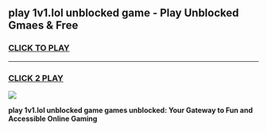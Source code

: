 
## play 1v1.lol unblocked game - Play Unblocked Gmaes & Free
<h3>
<a href="https://premium.freeplayer.one?title=play_1v1.lol_unblocked_game&ref=20F">CLICK TO PLAY</a></h3>
<hr>

<h3>
<a href="https://premium.freeplayer.one?title=play_1v1.lol_unblocked_game&ref=20F">CLICK 2 PLAY</a>
  
</h3>

<a href="https://premium.freeplayer.one?title=play_1v1.lol_unblocked_game&ref=20F/"><img src="https://clearcache.store/games.png"></a>


**play 1v1.lol unblocked game games unblocked: Your Gateway to Fun and Accessible Online Gaming**
